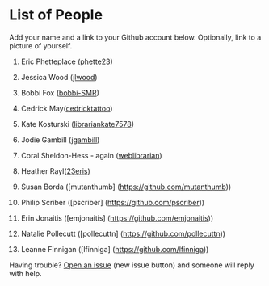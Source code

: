 # List of People

Add your name and a link to your Github account below. Optionally, link to a picture of yourself.

1. Eric Phetteplace ([phette23](http://github.com/phette23))

1. Jessica Wood ([jlwood](http://github.com/jlwood))

1. Bobbi Fox ([bobbi-SMR](http://github.com/bobbi-SMR))

1. Cedrick May([cedricktattoo](https://github.com/cedricktattoo))

1. Kate Kosturski ([librariankate7578](https://github.com/librariankate7578))

1. Jodie Gambill ([jgambill](https://github.com/jgambill))

1. Coral Sheldon-Hess - again ([weblibrarian](https://github.com/weblibrarian))

1. Heather Rayl([23eris](https://github.com/23eris))

1. Susan Borda ([mutanthumb] (https://github.com/mutanthumb))

1. Philip Scriber ([pscriber] (https://github.com/pscriber))

1. Erin Jonaitis ([emjonaitis] (https://github.com/emjonaitis))

1. Natalie Pollecutt ([pollecuttn] (https://github.com/pollecuttn))

1. Leanne Finnigan ([lfinniga] (https://github.com/lfinniga))

Having trouble? [Open an issue](https://github.com/phette23/Codeyear-IG-Github-Project/issues) (new issue button) and someone will reply with help.
